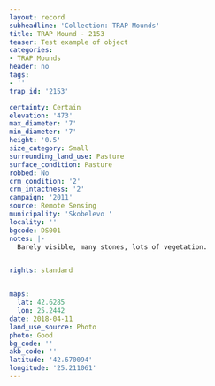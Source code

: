 ```yaml
---
layout: record
subheadline: 'Collection: TRAP Mounds'
title: TRAP Mound - 2153
teaser: Test example of object
categories:
- TRAP Mounds
header: no
tags:
- ''
trap_id: '2153'

certainty: Certain
elevation: '473'
max_diameter: '7'
min_diameter: '7'
height: '0.5'
size_category: Small
surrounding_land_use: Pasture
surface_condition: Pasture
robbed: No
crm_condition: '2'
crm_intactness: '2'
campaign: '2011'
source: Remote Sensing
municipality: 'Skobelevo '
locality: ''
bgcode: DS001
notes: |-
  Barely visible, many stones, lots of vegetation.


rights: standard


maps:
  lat: 42.6285
  lon: 25.2442
date: 2018-04-11
land_use_source: Photo
photo: Good
bg_code: ''
akb_code: ''
latitude: '42.670094'
longitude: '25.211061'
---
```

